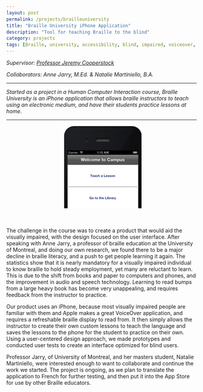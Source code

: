 ```yaml
---
layout: post
permalink: /projects/brailleuniversity
title: "Braille University iPhone Application"
description: "Tool for teaching Braille to the blind"
category: projects
tags: [Braille, university, accessibility, blind, impaired, voiceover, learning, iphone, mobile, application, brailleu, engineering, design, personal, Michael, Elliot, Elliott, MK, MEK, King, McGill, Montreal, Nicholas, Speal, Martin, Mena, HCI, Human, Computer, Interaction, Jeremy, Cooperstock, Anne, Jarry, Natalie, Martiniello]
---
```


*Supervisor: <a markdown="0" target="_blank" href="http://www.cim.mcgill.ca/~jer/">Professor Jeremy Cooperstock</a>*

*Collaborators: Anne Jarry, M.Ed. & Natalie Martiniello, B.A.*

****

*Started as a project in a Human Computer Interaction course, Braille University is an iPhone application that allows braille instructors to teach using an electronic medium, and have their students practice lessons at home.*

***
<figure align="center"><img style="width: 50%; margin: 2px" src="/images/brailleu.png"></figure><br>

The challenge in the course was to create a product that would aid the visually impaired, with the design focused on the user interface.  After speaking with Anne Jarry, a professor of braille education at the University of Montreal, and doing our own research, we found there to be a major decline in braille literacy, and a push to get people learning it again.  The statistics show that it is nearly mandatory for a visually impaired individual to know braille to hold steady employment, yet many are reluctant to learn.  This is due to the shift from books and paper to computers and phones, and the improvement in audio and speech technology.  Learning to read bumps from a large heavy book has become very unappealing, and requires feedback from the instructor to practice.


Our product uses an iPhone, because most visually impaired people are familiar with them and Apple makes a great VoiceOver application, and requires a refreshable braille display to read from.  It then simply allows the instructor to create their own custom lessons to teach the language and saves the lessons to the phone for the student to practice on their own.  Using a user-centered design approach, we made prototypes and conducted user tests to create an interface optimized for blind users. 


Professor Jarry, of University of Montreal, and her masters student, Natalie Martiniello, were interested enough to want to collaborate and continue the work we started.  The project is ongoing, as we plan to translate the application to French for further testing, and then put it into the App Store for use by other Braille educators.